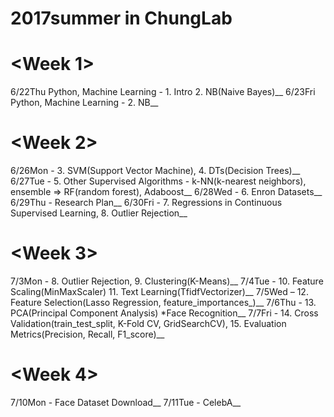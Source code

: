 # 2017summer in ChungLab

# <Week 1>
6/22Thu Python, Machine Learning - 1. Intro 2. NB(Naive Bayes)__
6/23Fri Python, Machine Learning - 2. NB__

# <Week 2>
6/26Mon - 3. SVM(Support Vector Machine), 4. DTs(Decision Trees)__
6/27Tue - 5. Other Supervised Algorithms - k-NN(k-nearest neighbors), ensemble => RF(random forest), Adaboost__
6/28Wed - 6. Enron Datasets__
6/29Thu - Research Plan__
6/30Fri - 7. Regressions in Continuous Supervised Learning, 8. Outlier Rejection__

# <Week 3>
7/3Mon - 8. Outlier Rejection, 9. Clustering(K-Means)__
7/4Tue - 10. Feature Scaling(MinMaxScaler) 11. Text Learning(TfidfVectorizer)__
7/5Wed – 12. Feature Selection(Lasso Regression, feature_importances_)__
7/6Thu - 13. PCA(Principal Component Analysis) *Face Recognition__
7/7Fri - 14. Cross Validation(train_test_split, K-Fold CV, GridSearchCV), 15. Evaluation Metrics(Precision, Recall, F1_score)__

# <Week 4>
7/10Mon - Face Dataset Download__
7/11Tue - CelebA__
